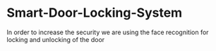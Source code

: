 # Smart-Door-Locking-System
In order to increase the security we are using the face recognition for locking and unlocking of the door
